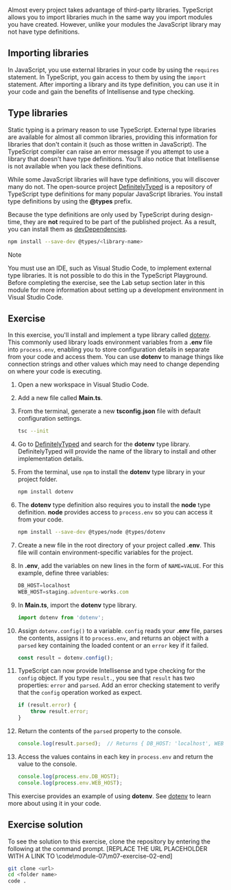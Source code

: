 Almost every project takes advantage of third-party libraries. TypeScript allows you to import libraries much in the same way you import modules you have created. However, unlike your modules the JavaScript library may not have type definitions.

## Importing libraries

In JavaScript, you use external libraries in your code by using the `requires` statement. In TypeScript, you gain access to them by using the `import` statement. After importing a library and its type definition, you can use it in your code and gain the benefits of Intellisense and type checking.

## Type libraries

Static typing is a primary reason to use TypeScript. External type libraries are available for almost all common libraries, providing this information for libraries that don't contain it (such as those written in JavaScript). The TypeScript compiler can raise an error message if you attempt to use a library that doesn't have type definitions. You’ll also notice that Intellisense is not available when you lack these definitions.

While some JavaScript libraries will have type definitions, you will discover many do not. The open-source project [DefinitelyTyped](https://definitelytyped.org/) is a repository of TypeScript type definitions for many popular JavaScript libraries. You install type definitions by using the **@types** prefix.

Because the type definitions are only used by TypeScript during design-time, they are **not** required to be part of the published project. As a result, you can install them as [devDependencies](https://nodejs.dev/learn/npm-dependencies-and-devdependencies).

```bash
npm install --save-dev @types/<library-name>
```

> [!NOTE]
> You must use an IDE, such as Visual Studio Code, to implement external type libraries. It is not possible to do this in the TypeScript Playground. Before completing the exercise, see the Lab setup section later in this module for more information about setting up a development environment in Visual Studio Code.

## Exercise

In this exercise, you'll install and implement a type library called [dotenv](https://www.npmjs.com/package/dotenv). This commonly used library loads environment variables from a **.env** file into `process.env`, enabling you to store configuration details in separate from your code and access them. You can use **dotenv** to manage things like connection strings and other values which may need to change depending on where your code is executing.

1. Open a new workspace in Visual Studio Code.
2. Add a new file called **Main.ts**.
3. From the terminal, generate a new **tsconfig.json** file with default configuration settings.

    ```bash
    tsc --init
    ```

4. Go to [DefinitelyTyped](https://definitelytyped.org/) and search for the **dotenv** type library. DefinitelyTyped will provide the name of the library to install and other implementation details.
5. From the terminal, use `npm` to install the **dotenv** type library in your project folder.

    ```bash
    npm install dotenv
    ```

6. The **dotenv** type definition also requires you to install the **node** type definition. **node** provides access to `process.env` so you can access it from your code.

    ```bash
    npm install --save-dev @types/node @types/dotenv
    ```

7. Create a new file in the root directory of your project called **.env**. This file will contain environment-specific variables for the project.
8. In **.env**, add the variables on new lines in the form of `NAME=VALUE`. For this example, define three variables:

    ```typescript
    DB_HOST=localhost
    WEB_HOST=staging.adventure-works.com
    ```

9. In **Main.ts**, import the **dotenv** type library.

    ```typescript
    import dotenv from 'dotenv';
    ```

10. Assign `dotenv.config()` to a variable. `config` reads your **.env** file, parses the contents, assigns it to `process.env`, and returns an object with a `parsed` key containing the loaded content or an `error` key if it failed.

    ```typescript
    const result = dotenv.config();
    ```

11. TypeScript can now provide Intellisense and type checking for the `config` object. If you type `result.`, you see that `result` has two properties: `error` and `parsed`. Add an error checking statement to verify that the `config` operation worked as expect.

    ```typescript
    if (result.error) {
        throw result.error;
    }
    ```

12. Return the contents of the `parsed` property to the console.

    ```typescript
    console.log(result.parsed);  // Returns { DB_HOST: 'localhost', WEB_HOST: 'staging.adventure-works.com' }
    ```

13. Access the values contains in each key in `process.env` and return the value to the console.

    ```typescript
    console.log(process.env.DB_HOST);
    console.log(process.env.WEB_HOST);
    ```

This exercise provides an example of using **dotenv**. See [dotenv](https://www.npmjs.com/package/dotenv) to learn more about using it in your code.

## Exercise solution

To see the solution to this exercise, clone the repository by entering the following at the command prompt. [REPLACE THE URL PLACEHOLDER WITH A LINK TO \code\module-07\m07-exercise-02-end]

```bash
git clone <url>
cd <folder name>
code .
```

